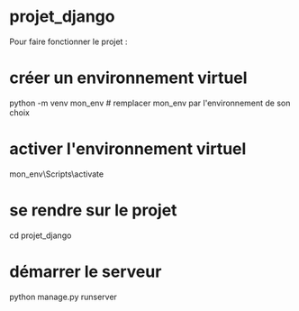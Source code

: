 ﻿# projet_django
Pour faire fonctionner le projet : 

# créer un environnement virtuel
python -m venv mon_env # remplacer mon_env par l'environnement de son choix

# activer l'environnement virtuel
mon_env\Scripts\activate

# se rendre sur le projet
cd projet_django

# démarrer le serveur
python manage.py runserver
